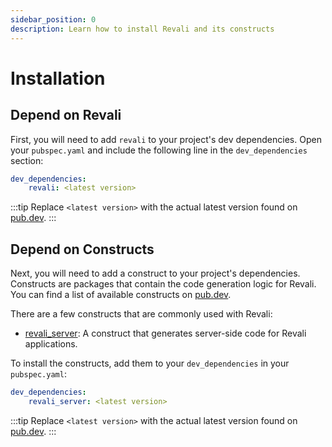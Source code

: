 ```yaml
---
sidebar_position: 0
description: Learn how to install Revali and its constructs
---
```


# Installation

## Depend on Revali

First, you will need to add `revali` to your project's dev dependencies. Open your `pubspec.yaml` and include the following line in the `dev_dependencies` section:

```yaml title="pubspec.yaml"
dev_dependencies:
    revali: <latest version>
```

:::tip
Replace `<latest version>` with the actual latest version found on [pub.dev][revali-pub].
:::

## Depend on Constructs

Next, you will need to add a construct to your project's dependencies. Constructs are packages that contain the code generation logic for Revali. You can find a list of available constructs on [pub.dev][pub-constructs].

There are a few constructs that are commonly used with Revali:

- [revali_server][revali-server-pub]: A construct that generates server-side code for Revali applications.

To install the constructs, add them to your `dev_dependencies` in your `pubspec.yaml`:

```yaml title="pubspec.yaml"
dev_dependencies:
    revali_server: <latest version>
```

:::tip
Replace `<latest version>` with the actual latest version found on [pub.dev][revali-server-pub].
:::

[revali-pub]: https://pub.dev/packages/revali
[revali-server-pub]: https://pub.dev/packages/revali_server
[pub-constructs]: https://pub.dev/packages?q=dependency%3Arevali_construct
